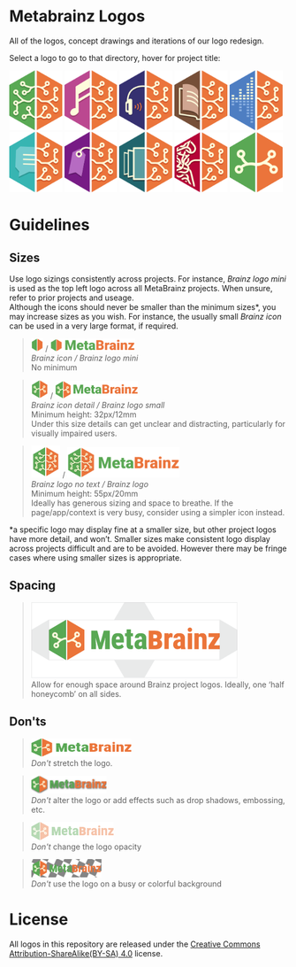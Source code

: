 # Metabrainz Logos
All of the logos, concept drawings and iterations of our logo redesign.

Select a logo to go to that directory, hover for project title:

<div>
  <a href="brand/logos/MetaBrainz/"> <img src="../brand/logos/All%20Logos/MetaBrainz.svg" alt="MetaBrainz" title="MetaBrainz" width="19%"></a>  
  <a href="brand/logos/MusicBrainz/"> <img src="../brand/logos/All%20Logos/MusicBrainz.svg" alt="MusicBrainz" title="MusicBrainz" width="19%"></a>  
  <a href="brand/logos/ListenBrainz/"> <img src="../brand/logos/All%20Logos/ListenBrainz.svg" alt="ListenBrainz" title="ListenBrainz" width="19%"></a>  
  <a href="brand/logos/BookBrainz/"> <img src="../brand/logos/All%20Logos/BookBrainz.svg" alt="BookBrainz" title="BookBrainz" width="19%"></a>  
  <a href="brand/logos/AcousticBrainz/"> <img src="../brand/logos/All%20Logos/AccousticBrainz.svg" alt="AcousticBrainz" title="AcousticBrainz" width="19%"></a>  
  <a href="brand/logos/CritiqueBrainz/"> <img src="../brand/logos/All%20Logos/CritiqueBrainz.svg" alt="CritiqueBrainz" title="CritiqueBrainz" width="19%"></a>  
  <a href="brand/logos/Picard/"> <img src="../brand/logos/All%20Logos/MusicBrainz%20Picard.svg" alt="Picard" title="Picard" width="19%"></a>  
  <a href="brand/logos/Cover Art Archive/"> <img src="../brand/logos/All%20Logos/CoverArtArchive.svg" alt="CoverArtArchive" title="CoverArtArchive" width="19%"></a>  
  <a href="brand/logos/MessyBrainz/"> <img src="../brand/logos/All%20Logos/MessyBrainz.svg" alt="MessyBrainz" title="MessyBrainz" width="19%"></a>  
  <a href="brand/logos/MetaBrainz Community/"> <img src="../brand/logos/All%20Logos/MetaBrainz%20Community.svg" alt="MetaBrainz Community" title="MetaBrainz Community" width="19%"></a>  
</div>

# Guidelines

## Sizes
Use logo sizings consistently across projects. For instance, *Brainz logo mini* is used as the top left logo across all MetaBrainz projects. When unsure, refer to prior projects and useage.</br>
Although the icons should never be smaller than the minimum sizes\*, you may increase sizes as you wish. For instance, the usually small *Brainz icon* can be used in a very large format, if required.

><img src="../brand/logos/MetaBrainz/SVG/MetaBrainz_logo_icon.svg" alt="MetaBrainz icon" height="24px"> / <img src="../brand/logos/MetaBrainz/SVG/MetaBrainz_logo_mini.svg" alt="MetaBrainz logo mini" height="23px"></br>
>*Brainz icon / Brainz logo mini*</br>
>No minimum

><img src="../brand/icons/metabrainz-icon-detail.svg" alt="MetaBrainz icon detail" height="34px"> / <img src="../brand/logos/MetaBrainz/SVG/MetaBrainz_logo_small.svg" alt="MetaBrainz logo small" height="32px"></br>
>*Brainz icon detail / Brainz logo small*</br>
>Minimum height: 32px/12mm</br>
>Under this size details can get unclear and distracting, particularly for visually impaired users.

><img src="../brand/logos/MetaBrainz/SVG/MetaBrainz_logo_no_text.svg" alt="MetaBrainz logo no text" height="58px"> / <img src="../brand/logos/MetaBrainz/SVG/MetaBrainz_logo.svg" alt="MetaBrainz logo" height="55px"></br>
>*Brainz logo no text / Brainz logo*</br>
>Minimum height: 55px/20mm</br>
>Ideally has generous sizing and space to breathe. If the page/app/context is very busy, consider using a simpler icon instead.

\*a specific logo may display fine at a smaller size, but other project logos have more detail, and won’t. Smaller sizes make consistent logo display across projects difficult and are to be avoided. However there may be fringe cases where using smaller sizes is appropriate.

## Spacing
><img src="../documentation/images/logo_margin.png" alt="logo with margin guide" height="137px"></br>
>Allow for enough space around Brainz project logos. Ideally, one ‘half honeycomb’ on all sides.

## Don'ts

><img src="../documentation/images/dont_stretch.png" alt="stretched logo" height="33px"></br>
>*Don't* stretch the logo.

><img src="../documentation/images/dont_effects.png" alt="logo with drop shadow effect added" height="33px"></br>
>*Don't* alter the logo or add effects such as drop shadows, embossing, etc.

><img src="../documentation/images/dont_opacity.png" alt="logo at half opacity" height="33px"></br>
>*Don't* change the logo opacity

><img src="../documentation/images/dont_background.png" alt="logo with checkered background" height="33px"></br>
>*Don't* use the logo on a busy or colorful background

# License
All logos in this repository are released under the [Creative Commons Attribution-ShareAlike(BY-SA) 4.0](https://creativecommons.org/licenses/by-sa/4.0/) license.
